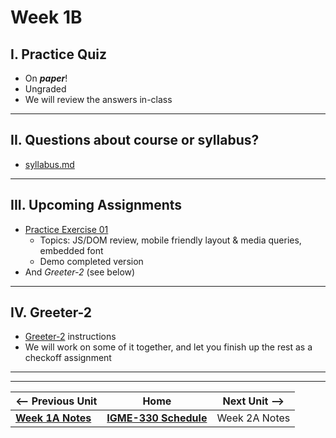 # Week 1B

## I. Practice Quiz
- On ***paper***!
- Ungraded
- We will review the answers in-class

<hr>

## II. Questions about course or syllabus?
- [syllabus.md](../syllabus.md)

<hr>

## III. Upcoming Assignments
- [Practice Exercise 01](../pe/pe-01.md)
  - Topics: JS/DOM review, mobile friendly layout & media queries, embedded font
  - Demo completed version
- And *Greeter-2* (see below)

<hr>

## IV. Greeter-2

- [Greeter-2](../checkoffs/greeter-2.md) instructions
- We will work on some of it together, and let you finish up the rest as a checkoff assignment

<hr><hr>

| <-- Previous Unit | Home | Next Unit -->
| --- | --- | --- 
|  [**Week 1A Notes**](./01A.md)  |  [**IGME-330 Schedule**](../schedule.md) | Week 2A Notes
